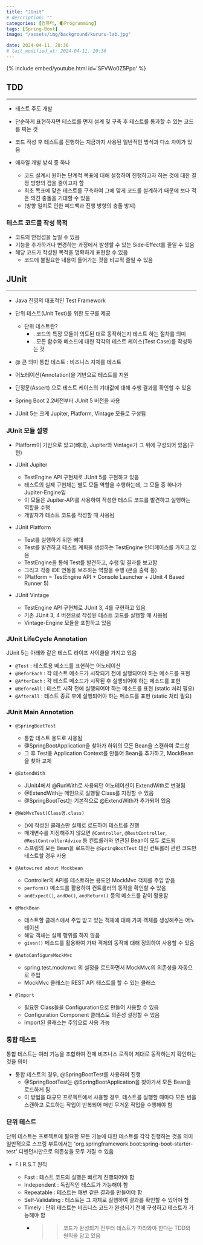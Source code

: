 ```yaml
---
title: "JUnit"
# description: ""
categories: [컴퓨터, 🌒Programming]
tags: [Spring-Boot]
image: "/assets/img/background/kururu-lab.jpg"

date: 2024-04-11. 20:36
# last_modified_at: 2024-04-11. 20:36
---
```


{% include embed/youtube.html id='SFVWo0Z5Ppo' %}

## TDD

---

- 테스트 주도 개발

- 단순하게 표현하자면 테스트를 먼저 설계 및 구축 후 테스트를 통과할 수 있는 코드를 짜는 것
- 코드 작성 후 테스트를 진행하는 지금까지 사용된 일반적인 방식과 다소 차이가 있음
- 애자일 개발 방식 중 하나
  - 코드 설계시 원하는 단계적 목표에 대해 설정하여 진행하고자 하는 것에 대한 결정 방향의 갭을 줄이고자 함
  - 최초 목표에 맞춘 테스트를 구축하여 그에 맞게 코드를 설계하기 때문에 보다 적은 의견 충돌을 기대할 수 있음
  - (방향 일치로 인한 피드백과 진행 방향의 충돌 방지)

### 테스트 코드를 작성 목적

- 코드의 안정성을 높일 수 있음
- 기능을 추가하거나 변경하는 과정에서 발생할 수 있는 Side-Effect를 줄일 수 있음
- 해당 코드가 작성된 목적을 명확하게 표현할 수 있음
  - 코드에 불필요한 내용이 들어가는 것을 비교적 줄일 수 있음

## JUnit

---

- Java 진영의 대표적인 Test Framework
- 단위 테스트(Unit Test)를 위한 도구를 제공
  - 단위 테스트란?
    - . 코드의 특정 모듈이 의도된 대로 동작하는지 테스트 하는 절차를 의미
    - . 모든 함수와 메소드에 대한 각각의 테스트 케이스(Test Case)를 작성하는 것

- @ 큰 의미 통합 테스트 : 비즈니스 자체를 테스트
- 어노테이션(Annotation)을 기반으로 테스트를 지원
- 단정문(Assert) 으로 테스트 케이스의 기대값에 대해 수행 결과를 확인할 수 있음
- Spring Boot 2.2버전부터 JUnit 5 버전을 사용
- JUnit 5는 크게 Jupiter, Platform, Vintage 모듈로 구성됨

### JUnit 모듈 설명

- Platform이 기반으로 있고(뼈대), Jupiter와 Vintage가 그 위에 구성되어 있음(구현)

- JUnit Jupiter
  - TestEngine API 구현체로 JUnit 5를 구현하고 있음
  - 테스트의 실제 구현체는 별도 모듈 역할을 수행하는데, 그 모듈 중 하나가 Jupiter-Engine임
  - 이 모듈은 Jupiter-API를 사용하여 작성한 테스트 코드를 발견하고 실행하는 역할을 수행
  - 개발자가 테스트 코드를 작성할 때 사용됨

- JUnit Platform
  - Test를 실행하기 위한 뼈대
  - Test를 발견하고 테스트 계획을 생성하는 TestEngine 인터페이스를 가지고 있음
  - TestEngine을 통해 Test를 발견하고, 수행 및 결과를 보고함
  - 그리고 각종 IDE 연동을 보조하는 역할을 수행 (콘솔 출력 등)
  - (Platform = TestEngine API + Console Launcher + JUnit 4 Based Runner 5)

- JUnit Vintage
  - TestEngine API 구현체로 JUnit 3, 4를 구현하고 있음
  - 기존 JUnit 3, 4 버전으로 작성된 테스트 코드를 실행할 때 사용됨
  - Vintage-Engine 모듈을 포함하고 있음

### JUnit LifeCycle Annotation

JUnit 5는 아래와 같은 테스트 라이프 사이클을 가지고 있음

- `@Test` : 테스트용 메소드를 표현하는 어노테이션
- `@BeforEach` : 각 테스트 메소드가 시작되기 전에 실행되어야 하는 메소드를 표현
- `@AfterEach` : 각 테스트 메소드가 시작된 후 실행되어야 하는 메소드를 표현
- `@BeforeAll` : 테스트 시작 전에 실행되어야 하는 메소드를 표현 (static 처리 필요)
- `@AfterAll` : 테스트 종료 후에 실행되어야 하는 메소드를 표현 (static 처리 필요)

### JUnit Main Annotation

- `@SpringBootTest`
  - 통합 테스트 용도로 사용됨
  - @SpringBootApplication을 찾아가 하위의 모든 Bean을 스캔하여 로드함
  - 그 후 Test용 Application Context를 만들어 Bean을 추가하고, MockBean을 찾아 교체

- `@ExtendWith`
  - JUnit4에서 @RunWith로 사용되던 어노테이션이 ExtendWith로 변경됨
  - @ExtendWith는 메인으로 실행될 Class를 지정할 수 있음
  - @SpringBootTest는 기본적으로 @ExtendWith가 추가되어 있음

- `@WebMvcTest(Class명.class)`
  - ()에 작성된 클래스만 실제로 로드하여 테스트를 진행
  - 매개변수를 지정해주지 않으면 `@Controller`, `@RestController`, `@RestControllerAdvice` 등
  컨트롤러와 연관된 Bean이 모두 로드됨
  - 스프링의 모든 Bean을 로드하는 `@SpringBootTest` 대신 컨트롤러 관련 코드만 테스트할 경우 사용

- `@Autowired about Mockbean`
  - Controller의 API를 테스트하는 용도인 MockMvc 객체를 주입 받음
  - `perform()` 메소드를 활용하여 컨트롤러의 동작을 확인할 수 있음
  - `andExpect()`, `andDo()`, `andReturn()` 등의 메소드를 같이 활용함

- `@MockBean`
  - 테스트할 클래스에서 주입 받고 있는 객체에 대해 가짜 객체를 생성해주는 어노테이션
  - 해당 객체는 실제 행위를 하지 않음
  - `given()` 메소드를 활용하여 가짜 객체의 동작에 대해 정의하여 사용할 수 있음

- `@AutoConfigureMockMvc`
  - spring.test.mockmvc 의 설정을 로드하면서 MockMvc의 의존성을 자동으로 주입
  - MockMvc 클래스는 REST API 테스트를 할 수 있는 클래스
  
- `@lmport`
  - 필요한 Class들을 Configuration으로 만들어 사용할 수 있음
  - Configuration Component 클래스도 의존성 설정할 수 있음
  - Import된 클래스는 주입으로 사용 가능

### 통합 테스트

통합 테스트는 여러 기능을 조합하여 전체 비즈니스 로직이 제대로 동작하는지 확인하는 것을 의미  

- 통합 테스트의 경우, @SpringBootTest를 사용하여 진행
  - @SpringBootTest는 @SpringBootApplication을 찾아가서 모든 Bean을 로드하게 됨
  - 이 방법을 대규모 프로젝트에서 사용할 경우, 테스트를 실행할 때마다 모든 빈을 스캔하고 로드하는 작업이 반복되어 매번 무거운 작업을 수행해야 함

### 단위 테스트

단위 테스트는 프로젝트에 필요한 모든 기능에 대한 테스트를 각각 진행하는 것을 의미  
일반적으로 스프링 부트에서는 'org.springframework.boot:spring-boot-starter-test' 디펜던시만으로 의존성을 모두 가질 수 있음  

- F.I.R.S.T 원칙

  - Fast : 테스트 코드의 실행은 빠르게 진행되어야 함
  - Independent : 독립적인 테스트가 가능해야 함
  - Repeatable : 테스트는 매번 같은 결과를 만들어야 함
  - Self-Validating : 테스트는 그 자체로 실행하여 결과를 확인할 수 있어야 함
  - Timely : 단위 테스트는 비즈니스 코드가 완성되기 전에 구성하고 테스트가 가능해야 함
    - >> 코드가 완성되기 전부터 테스트가 따라와야 한다는 TDD의 원칙을 담고 있음
